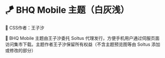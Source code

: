 # 🪁 BHQ Mobile 主题（白灰浅）

💯 CSS作者：王子汐

💯 BHQ Mobile 主题由王子汐委托 Soltus 代理发行，方便手机用户通过伺服页面访问集市下载。主题作者王子汐保留所有权益（不含主题预览图等由 Soltus 添加或修改的部分）
